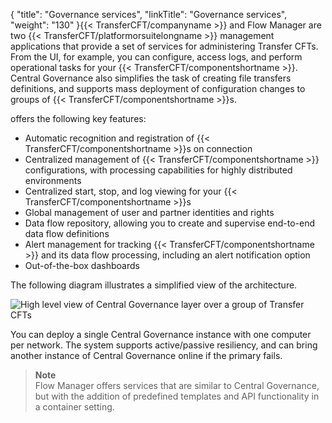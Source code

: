 {
    "title": "Governance services",
    "linkTitle": "Governance services",
    "weight": "130"
}{{< TransferCFT/companyname  >}} and Flow Manager are two {{< TransferCFT/platformorsuitelongname  >}} management applications that provide a set of services for administering  Transfer CFTs. From the UI, for example, you can configure, access logs, and perform operational tasks for your {{< TransferCFT/componentshortname  >}}. Central Governance also  simplifies the task of creating file transfers definitions, and supports mass deployment of configuration changes to groups of {{< TransferCFT/componentshortname  >}}s.

offers the following key features:

-   Automatic recognition and registration of {{< TransferCFT/componentshortname >}}s on connection
-   Centralized management of {{< TransferCFT/componentshortname >}} configurations, with processing capabilities for highly distributed environments
-   Centralized start, stop, and  log viewing for your {{< TransferCFT/componentshortname >}}s
-   Global management of user and partner identities and rights
-   Data flow repository, allowing you to create and supervise end-to-end data flow definitions
-   Alert management for tracking  {{< TransferCFT/componentshortname >}} and its data flow processing, including an alert notification option
-   Out-of-the-box dashboards

The following diagram illustrates a simplified view of the architecture.

<img src="/Images/TransferCFT/2013_g_CG_architecture_draft1.png" class="mediumWidth" alt="High level view of Central Governance layer over a group of Transfer CFTs" />

You can deploy a single Central Governance instance  with one computer per network. The system supports active/passive resiliency, and can bring another instance of Central Governance  online if the primary fails.

> **Note**  
> Flow Manager offers services that are similar to Central Governance, but with the addition of predefined templates and API functionality in a container setting.
